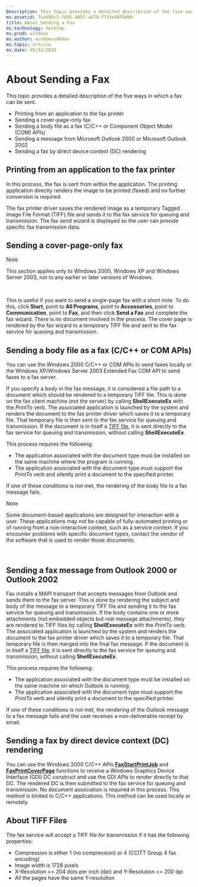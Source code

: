 ```yaml
---
Description: This topic provides a detailed description of the five ways in which a fax can be sent.
ms.assetid: 7ce686c3-f095-465f-a479-f731e98f9d00
title: About Sending a Fax
ms.technology: desktop
ms.prod: windows
ms.author: windowssdkdev
ms.topic: article
ms.date: 05/31/2018
---
```


# About Sending a Fax

This topic provides a detailed description of the five ways in which a fax can be sent.

-   Printing from an application to the fax printer
-   Sending a cover-page-only fax
-   Sending a body file as a fax (C/C++ or Component Object Model (COM) APIs)
-   Sending a message from Microsoft Outlook 2000 or Microsoft Outlook 2002
-   Sending a fax by direct device context (DC) rendering

## Printing from an application to the fax printer

In this process, the fax is sent from within the application. The printing application directly renders the image to be printed (faxed) and no further conversion is required.

The fax printer driver saves the rendered image as a temporary Tagged Image File Format (TIFF) file and sends it to the fax service for queuing and transmission. The fax send wizard is displayed so the user can provide specific fax transmission data.

## Sending a cover-page-only fax

> [!Note]  
> This section applies only to Windows 2000, Windows XP and Windows Server 2003, not to any earlier or later versions of Windows.

 

This is useful if you want to send a single-page fax with a short note. To do this, click **Start**, point to **All Programs**, point to **Accessories**, point to **Communication**, point to **Fax**, and then click **Send a Fax** and complete the fax wizard. There is no document involved in the process. The cover page is rendered by the fax wizard to a temporary TIFF file and sent to the fax service for queuing and transmission.

## Sending a body file as a fax (C/C++ or COM APIs)

You can use the Windows 2000 C/C++ or COM APIs to send faxes locally or the Windows XP/Windows Server 2003 Extended Fax COM API to send faxes to a fax server.

If you specify a body in the fax message, it is considered a file path to a document which should be rendered to a temporary TIFF file. This is done on the fax client machine (not the server) by calling **ShellExecuteEx** with the *PrintTo* verb. The associated application is launched by the system and renders the document to the fax printer driver which saves it to a temporary file. That temporary file is then sent to the fax service for queuing and transmission. If the document is in itself a [TIFF file](#about-tiff-files), it is sent directly to the fax service for queuing and transmission, without calling **ShellExecuteEx**.

This process requires the following:

-   The application associated with the document type must be installed on the same machine where the program is running.
-   The application associated with the document type must support the *PrintTo* verb and silently print a document to the specified printer.

If one of these conditions is not met, the rendering of the body file to a fax message fails.

> [!Note]  
> Some document-based applications are designed for interaction with a user. These applications may not be capable of fully-automated printing or of running from a non-interactive context, such as a service context. If you encounter problems with specific document types, contact the vendor of the software that is used to render those documents.

 

## Sending a fax message from Outlook 2000 or Outlook 2002

Fax installs a MAPI transport that accepts messages from Outlook and sends them to the fax server. This is done by rendering the subject and body of the message to a temporary TIFF file and sending it to the fax service for queuing and transmission. If the body contains one or more attachments (not embedded objects but real message attachments), they are rendered to TIFF files by calling **ShellExecuteEx** with the *PrintTo* verb. The associated application is launched by the system and renders the document to the fax printer driver which saves it to a temporary file. That temporary file is then merged into the final fax message. If the document is in itself a [TIFF file](#about-tiff-files), it is sent directly to the fax service for queuing and transmission, without calling **ShellExecuteEx**.

This process requires the following:

-   The application associated with the document type must be installed on the same machine on which Outlook is running.
-   The application associated with the document type must support the *PrintTo* verb and silently print a document to the specified printer.

If one of these conditions is not met, the rendering of the Outlook message to a fax message fails and the user receives a non-deliverable receipt by email.

## Sending a fax by direct device context (DC) rendering

You can use the Windows 2000 C/C++ APIs [**FaxStartPrintJob**](/previous-versions/windows/desktop/api/Winfax/nf-winfax-faxstartprintjoba) and [**FaxPrintCoverPage**](/previous-versions/windows/desktop/api/Winfax/nf-winfax-faxprintcoverpagea) functions to receive a Windows Graphics Device Interface (GDI) DC construct and use the GDI APIs to render directly to that DC. The rendered DC is then submitted to the fax service for queuing and transmission. No document association is required in this process. This method is limited to C/C++ applications. This method can be used locally or remotely.

## About TIFF Files

The fax service will accept a TIFF file for transmission if it has the following properties:

-   Compression is either 1 (no compression) or 4 (CCITT Group 4 fax encoding)
-   Image width is 1728 pixels
-   X-Resolution &lt;= 204 dots per inch (dpi) and Y-Resolution &lt;= 200 dpi
-   All the pages have the same Y-resolution

 

 



